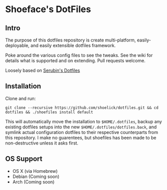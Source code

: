 # Shoeface's DotFiles

## Intro

The purpose of this dotfiles repository is create multi-platform, easily-deployable, and easily extensible dotfiles framework.

Poke around the various config files to see the tweaks. See the wiki for details what is supported and on extending. Pull requests welcome.

Loosely based on [Serubin's Dotfiles](https://github.com/Serubin/dotfiles) 

## Installation

Clone and run:

    git clone --recursive https://github.com/shoelick/dotfiles.git && cd dotfiles && ./shoefiles install default

This will automatically move the installation to `$HOME/.dotfiles`, backup any existing dotfiles setups into the new `$HOME/.dotfiles/dotfiles.back`, and symlink actual configuration dotfiles to their respective counterparts from this repository. I make no guarentees, but shoefiles has been made to be non-destructive unless it asks first.

## OS Support
* OS X (via Homebrew)
* Debian (Coming soon)
* Arch (Coming soon)

<!---
The install script takes care of all the pre-requists excluding git, , lsb-release, and sudo. However this only works with OSX, Arch,  Debian, and Ubuntu (for the moment). 

For all *linux* distributions
*The script will not be able to detect your os without ```lsb-release```, make sure to install it*

In OS X the script will install brew and all needed components. 

## What does this set up do?
This setup creates a clean bash envirnment with several other applications. Below is each application created and the features added. Of course I encourage you to look through the files to get a better picture of what this will set up for you.

#### Bash
*   Aliases (listed in bash/.alias)
*   Custom PS1 prompt with git integration
*   Functions to make life easy (listed in bash/.function) 

#### git
* Global ignore for mac os x
* Git Aliases (listed in packages/cli/git/config/.gitconfig)

#### Vim
* "Smart" features
* Shortcuts
* Line numbers
* Intelligent ignores
* lightline
* YouCompleteMe
* NerdTree
* Presistent undo
* Various completion packages
-->
